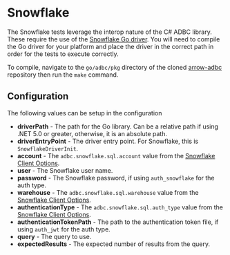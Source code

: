 # Snowflake
The Snowflake tests leverage the interop nature of the C# ADBC library. These require the use of the [Snowflake Go driver](https://github.com/apache/arrow-adbc/tree/main/go/adbc/driver/snowflake). You will need to compile the Go driver for your platform and place the driver in the correct path in order for the tests to execute correctly.

To compile, navigate to the `go/adbc/pkg` directory of the cloned [arrow-adbc](https://github.com/apache/arrow-adbc) repository then run the `make` command.

## Configuration

The following values can be setup in the configuration

- **driverPath** - The path for the Go library. Can be a relative path if using .NET 5.0 or greater, otherwise, it is an absolute path.
- **driverEntryPoint** - The driver entry point. For Snowflake, this is `SnowflakeDriverInit`. 
- **account** - The `adbc.snowflake.sql.account` value from the [Snowflake Client Options](https://arrow.apache.org/adbc/0.5.1/driver/snowflake.html#client-options).
- **user** - The Snowflake user name.
- **password** - The Snowflake password, if using `auth_snowflake` for the auth type.
- **warehouse** - The `adbc.snowflake.sql.warehouse` value from the [Snowflake Client Options](https://arrow.apache.org/adbc/0.5.1/driver/snowflake.html#client-options).
- **authenticationType** - The `adbc.snowflake.sql.auth_type` value from the [Snowflake Client Options](https://arrow.apache.org/adbc/0.5.1/driver/snowflake.html#client-options).
- **authenticationTokenPath** - The path to the authentication token file, if using `auth_jwt` for the auth type.
- **query** - The query to use.
- **expectedResults** - The expected number of results from the query.
